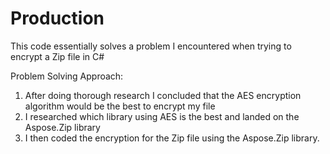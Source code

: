 # Production
This code essentially solves a problem I encountered when trying to encrypt a Zip file in C#

Problem Solving Approach:

1. After doing thorough research I concluded that the AES encryption algorithm would be the best to encrypt my file
2. I researched which library using AES is the best and landed on the Aspose.Zip library
3. I then coded the encryption for the Zip file using the Aspose.Zip library.
